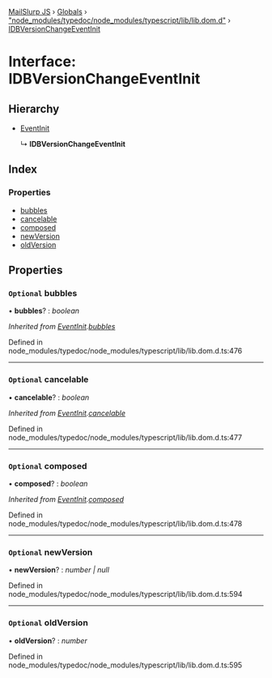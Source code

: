 [MailSlurp JS](../README.md) › [Globals](../globals.md) › ["node_modules/typedoc/node_modules/typescript/lib/lib.dom.d"](../modules/_node_modules_typedoc_node_modules_typescript_lib_lib_dom_d_.md) › [IDBVersionChangeEventInit](_node_modules_typedoc_node_modules_typescript_lib_lib_dom_d_.idbversionchangeeventinit.md)

# Interface: IDBVersionChangeEventInit

## Hierarchy

* [EventInit](_node_modules_typedoc_node_modules_typescript_lib_lib_dom_d_.eventinit.md)

  ↳ **IDBVersionChangeEventInit**

## Index

### Properties

* [bubbles](_node_modules_typedoc_node_modules_typescript_lib_lib_dom_d_.idbversionchangeeventinit.md#optional-bubbles)
* [cancelable](_node_modules_typedoc_node_modules_typescript_lib_lib_dom_d_.idbversionchangeeventinit.md#optional-cancelable)
* [composed](_node_modules_typedoc_node_modules_typescript_lib_lib_dom_d_.idbversionchangeeventinit.md#optional-composed)
* [newVersion](_node_modules_typedoc_node_modules_typescript_lib_lib_dom_d_.idbversionchangeeventinit.md#optional-newversion)
* [oldVersion](_node_modules_typedoc_node_modules_typescript_lib_lib_dom_d_.idbversionchangeeventinit.md#optional-oldversion)

## Properties

### `Optional` bubbles

• **bubbles**? : *boolean*

*Inherited from [EventInit](_node_modules_typedoc_node_modules_typescript_lib_lib_dom_d_.eventinit.md).[bubbles](_node_modules_typedoc_node_modules_typescript_lib_lib_dom_d_.eventinit.md#optional-bubbles)*

Defined in node_modules/typedoc/node_modules/typescript/lib/lib.dom.d.ts:476

___

### `Optional` cancelable

• **cancelable**? : *boolean*

*Inherited from [EventInit](_node_modules_typedoc_node_modules_typescript_lib_lib_dom_d_.eventinit.md).[cancelable](_node_modules_typedoc_node_modules_typescript_lib_lib_dom_d_.eventinit.md#optional-cancelable)*

Defined in node_modules/typedoc/node_modules/typescript/lib/lib.dom.d.ts:477

___

### `Optional` composed

• **composed**? : *boolean*

*Inherited from [EventInit](_node_modules_typedoc_node_modules_typescript_lib_lib_dom_d_.eventinit.md).[composed](_node_modules_typedoc_node_modules_typescript_lib_lib_dom_d_.eventinit.md#optional-composed)*

Defined in node_modules/typedoc/node_modules/typescript/lib/lib.dom.d.ts:478

___

### `Optional` newVersion

• **newVersion**? : *number | null*

Defined in node_modules/typedoc/node_modules/typescript/lib/lib.dom.d.ts:594

___

### `Optional` oldVersion

• **oldVersion**? : *number*

Defined in node_modules/typedoc/node_modules/typescript/lib/lib.dom.d.ts:595
